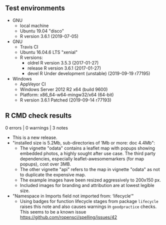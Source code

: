 ## Test environments
* GNU
  * local machine 
  * Ubuntu 19.04 "disco"
  * R version 3.6.1 (2019-07-05)
* GNU
  * Travis CI
  * Ubuntu 16.04.6 LTS "xenial"
  * R versions:
    * oldrel R version 3.5.3 (2017-01-27) 
    * release R version 3.6.1 (2017-01-27)
    * devel R Under development (unstable) (2019-09-19 r77195)
* Windows
  * AppVeyor CI
  * Windows Server 2012 R2 x64 (build 9600)
  * Platform: x86_64-w64-mingw32/x64 (64-bit)
  * R version 3.6.1 Patched (2019-09-14 r77193)

## R CMD check results

0 errors | 0 warnings | 3 notes

* This is a new release.
* "installed size is  5.2Mb, sub-directories of 1Mb or more: doc 4.4Mb":
  * The vignette "odata" contains a leaflet map with popups showing embedded
    photos, a highly sought after use case.
    The third party dependencies, especially leaflet-awesomemarkers (for map 
    popups), cost over 3MB. 
  * The other vignette "api" refers to the map in vignette "odata" as not to 
    duplicate the expensive map.
  * The example images have been resized aggressively to 200x150 px.
  * Included images for branding and attribution are at lowest legible size.
* "Namespace in Imports field not imported from: ‘lifecycle’"
  * Using badges for function lifecycle stages from package `lifecycle` raises
    this note and also causes warnings in `goodpractice` checks. This seems to 
    be a known issue <https://github.com/ropensci/spelling/issues/42>
